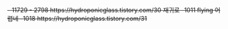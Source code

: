 <S LIST>
- 11729
- 2798 https://hydroponicglass.tistory.com/30
재귀로 
-1011 flying 어렵네
-1018 https://hydroponicglass.tistory.com/31

<E LIST>
